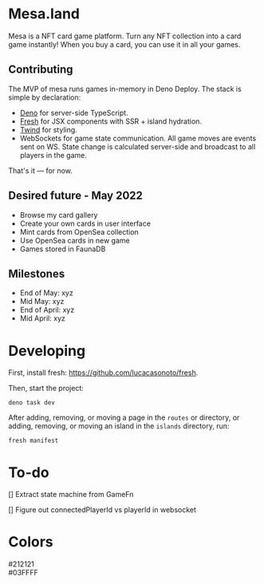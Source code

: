 # Mesa.land

Mesa is a NFT card game platform. Turn any NFT collection into a card game
instantly! When you buy a card, you can use it in all your games.

## Contributing

The MVP of mesa runs games in-memory in Deno Deploy. The stack is simple by
declaration:

- [Deno](https://deno.land) for server-side TypeScript.
- [Fresh](https://github.com/lucacasonato/fresh) for JSX components with SSR +
  island hydration.
- [Twind](https://twind.dev/) for styling.
- WebSockets for game state communication. All game moves are events sent on WS.
  State change is calculated server-side and broadcast to all players in the
  game.

That's it — for now.

## Desired future - May 2022

- Browse my card gallery
- Create your own cards in user interface
- Mint cards from OpenSea collection
- Use OpenSea cards in new game
- Games stored in FaunaDB

## Milestones

- End of May: xyz
- Mid May: xyz
- End of April: xyz
- Mid April: xyz

# Developing

First, install fresh: https://github.com/lucacasonoto/fresh.

Then, start the project:

```
deno task dev
```

After adding, removing, or moving a page in the `routes` or directory, or
adding, removing, or moving an island in the `islands` directory, run:

```
fresh manifest
```

# To-do

[] Extract state machine from GameFn

[] Figure out connectedPlayerId vs playerId in websocket

# Colors

#212121\
#03FFFF
